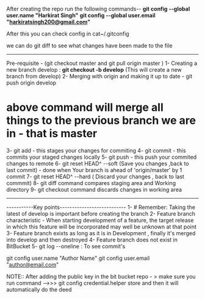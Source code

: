 After creating the repo run the following commands--
**git config --global user.name "Harkirat Singh"**
**git config --global user.email "harkiratsingh200@gmail.com"**

After this you can check config in cat~/.gitconfig 

we can do git diff <filename> to see what changes have been made to the file

*************************************

Pre-requisite - (git checkout master and git pull origin master )
1- Creating a new branch develop : **git checkout -b develop** (This will create a new branch from develop)
2- Merging with origin and making it up to date - git push origin develop 
# above command will merge all things to the previous branch we are in - that is master
3- git add - this stages your changes for commiting
4- git commit - this commits your staged changes locally
5- git push - this push your commited changes to remote 
6- git reset HEAD^ --soft  (Save you changes ,back to last commit)   - done when Your branch is ahead of 'origin/master' by 1 commit
7- git reset HEAD^ --hard  ( Discard your changes , back to last commmit)
8- git diff command compares staging area and Working directory
9- git checkout command discards changes in working area 


*******************************
-----------Key points---------------------------
1- # Remember: Taking the latest of develop is important before creating the branch
2- Feature branch characteristic - When starting development of a feature, the target 
release in which this feature will be incorporated may well be unknown at that point
3- Feature branch exixts as long as it is in Development , finally it's merged into develop and then destroyed
4- Feature branch does not exist in BitBucket
5- git log --oneline : To see commit's 




git config user.name "Author Name"
git config user.email "author@email.com"



NOTE:: After adding the public key in the bit bucket repo - > make sure you run command -->>> git config credential.helper store 
and then it will automatically do the deed

